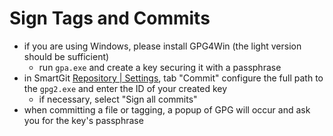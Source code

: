 # Sign Tags and Commits

-   if you are using Windows, please install GPG4Win (the light version
    should be sufficient)
    -   run `gpa.exe` and create a key securing it with a passphrase
-   in SmartGit [Repository \| Settings](https://www.syntevo.com/doc/display/SG170/Repository+%7C+Settings),
    tab "Commit" configure the full path to the `gpg2.exe` and enter the
    ID of your created key
    -   if necessary, select "Sign all commits"
-   when committing a file or tagging, a popup of GPG will occur and ask
    you for the key's passphrase
